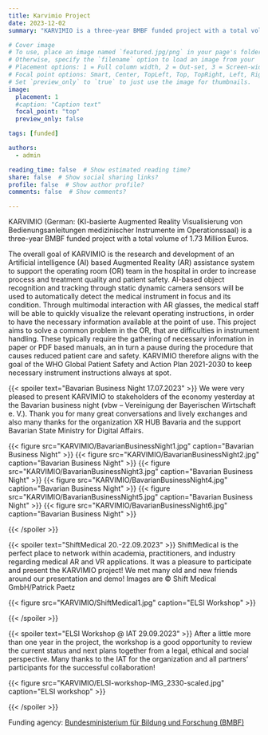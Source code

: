 ```yaml
---
title: Karvimio Project
date: 2023-12-02
summary: "KARVIMIO is a three-year BMBF funded project with a total volume of 1.73 Million Euros."

# Cover image
# To use, place an image named `featured.jpg/png` in your page's folder.
# Otherwise, specify the `filename` option to load an image from your `assets/media/` folder.
# Placement options: 1 = Full column width, 2 = Out-set, 3 = Screen-width
# Focal point options: Smart, Center, TopLeft, Top, TopRight, Left, Right, BottomLeft, Bottom, BottomRight
# Set `preview_only` to `true` to just use the image for thumbnails.
image:
  placement: 1
  #caption: "Caption text"
  focal_point: "top"
  preview_only: false

tags: [funded]

authors:
  - admin

reading_time: false  # Show estimated reading time?
share: false  # Show social sharing links?
profile: false  # Show author profile?
comments: false  # Show comments?

---
```


KARVIMIO (German: (KI-basierte Augmented Reality Visualisierung von Bedienungsanleitungen medizinischer Instrumente im Operationssaal) is a three-year BMBF funded project with a total volume of 1.73 Million Euros.

The overall goal of KARVIMIO is the research and development of an Artificial intelligence (AI) based Augmented Reality (AR) assistance system to support the operating room (OR) team in the hospital in order to increase process and treatment quality and patient safety. AI-based object recognition and tracking through static dynamic camera sensors will be used to automatically detect the medical instrument in focus and its condition. Through multimodal interaction with AR glasses, the medical staff will be able to quickly visualize the relevant operating instructions, in order to have the necessary information available at the point of use. This project aims to solve a common problem in the OR, that are difficulties in instrument handling. These typically require the gathering of necessary information in paper or PDF based manuals, an in turn a pause during the procedure that causes reduced patient care and safety. KARVIMIO therefore aligns with the goal of the WHO Global Patient Safety and Action Plan 2021-2030 to keep necessary instrument instructions always at spot.


{{< spoiler text="Bavarian Business Night 17.07.2023" >}}
We were very pleased to present KARVIMIO to stakeholders of the economy yesterday at the Bavarian business  night (vbw – Vereinigung der Bayerischen Wirtschaft e. V.). Thank you for many great conversations and lively exchanges and also many thanks for the organization XR HUB Bavaria and the support Bavarian State Ministry for Digital Affairs.

{{< figure src="KARVIMIO/BavarianBusinessNight1.jpg" caption="Bavarian Business Night" >}}
{{< figure src="KARVIMIO/BavarianBusinessNight2.jpg" caption="Bavarian Business Night" >}}
{{< figure src="KARVIMIO/BavarianBusinessNight3.jpg" caption="Bavarian Business Night" >}}
{{< figure src="KARVIMIO/BavarianBusinessNight4.jpg" caption="Bavarian Business Night" >}}
{{< figure src="KARVIMIO/BavarianBusinessNight5.jpg" caption="Bavarian Business Night" >}}
{{< figure src="KARVIMIO/BavarianBusinessNight6.jpg" caption="Bavarian Business Night" >}}

{{< /spoiler >}}


{{< spoiler text="ShiftMedical 20.-22.09.2023" >}}
ShiftMedical is the perfect place to network within academia, practitioners, and industry regarding medical AR and VR applications. It was a pleasure to participate and present the KARVIMIO project! We met many old and new friends around our presentation and demo! Images are © Shift Medical GmbH/Patrick Paetz

{{< figure src="KARVIMIO/ShiftMedical1.jpg" caption="ELSI Workshop" >}}

{{< /spoiler >}}

{{< spoiler text="ELSI Workshop @ IAT 29.09.2023" >}}
After a little more than one year in the project, the workshop is a good opportunity to review the current status and next plans together from a legal, ethical and social perspective. Many thanks to the IAT for the organization and all partners’ participants for the successful collaboration!

{{< figure src="KARVIMIO/ELSI-workshop-IMG_2330-scaled.jpg" caption="ELSI workshop" >}}

{{< /spoiler >}}



Funding agency: [Bundesministerium für Bildung und Forschung (BMBF)](https://www.interaktive-technologien.de/projekte/karvimio)

